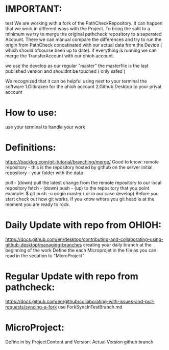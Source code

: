 # IMPORTANT:
test
We are working with a fork of the PathCheckRepository.
It can happen that we work in different ways with the Project.
To bring the split to a minimum we try to merge the original pathcheck repository to a seperated Account. There we can manual compare the differences and try to run the origin from PathCheck concatinated with our actual data from the Device ( which should ofcourse been up to date).
if everything is running we can merge the TransferAccount with our ohioh account.

we use the develop as our regular "master"
the masterfile is the last published version and shouldnt be touched ( only safed )


We recognized that it can be helpful using next to your terminal the software
1.Gitkraken for the ohioh account 
2.Github Desktop to your privat account


# How to use:
use your terminal to handle your work


# Definitions:
https://backlog.com/git-tutorial/branching/merge/
Good to know:
remote repository - this is the repository hosted by github on the server
initial repository  - your folder with the data

pull - (down)  pull the latest change from the remote repository to our local repository 
fetch - (down)
push - (up) to the repository that you point example: $ git push -u origin master ( or in our case develop)
Before you start check out how git works. If you know where you git head is at the moment you are ready to rock.


# Daily Update with repo from OHIOH:

https://docs.github.com/en/desktop/contributing-and-collaborating-using-github-desktop/managing-branches
creating your daily branch at the beginning of the work
Define the each Microprojet in the file as you can read in the secation to "MicroProject"

# Regular Update with repo  from pathcheck:
https://docs.github.com/en/github/collaborating-with-issues-and-pull-requests/syncing-a-fork
use ForkSyncInTestBranch.md


# MicroProject:

Define in by ProjectContent and Version:
Actual Version 
github branch 
